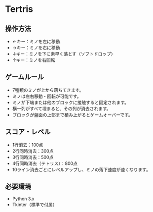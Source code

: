 # Tertris

## 操作方法
- ←キー：ミノを左に移動
- →キー：ミノを右に移動
- ↓キー：ミノを下に素早く落とす（ソフトドロップ）
- ↑キー：ミノを右回転

## ゲームルール
- 7種類のミノが上から落ちてきます。
- ミノは左右移動・回転が可能です。
- ミノが下端または他のブロックに接触すると固定されます。
- 横一列がすべて埋まると、その列が消去されます。
- ブロックが盤面の上部まで積み上がるとゲームオーバーです。

## スコア・レベル
- 1行消去：100点
- 2行同時消去：300点
- 3行同時消去：500点
- 4行同時消去（テトリス）：800点
- 10ライン消去ごとにレベルアップし、ミノの落下速度が速くなります。

## 必要環境
- Python 3.x
- Tkinter（標準で付属）
